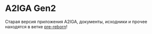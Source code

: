 # A2IGA Gen2
Старая версия приложения A2IGA, документы, исходники и прочее находятся в ветке [pre-reborn](https://github.com/rx1310/a2iga/tree/pre-reborn)!

